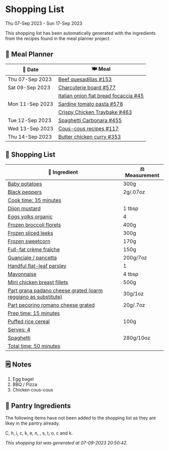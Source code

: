 # Shopping List

Thu 07-Sep 2023 - Sun 17-Sep 2023

This shopping list has been automatically generated with the ingredients from the recipes found in the meal planner project.

## 📅 Meal Planner

|📅 Date| 🍽️ Meal|
|----|----|
|Thu 07-Sep 2023|[Beef quesadillas #153](https://github.com/jcallaghan/The-Cookbook/issues/153)|
|Sat 09-Sep 2023|[Charcuterie board #577](https://github.com/jcallaghan/The-Cookbook/issues/577)|
||[Italian onion flat bread focaccia #45](https://github.com/jcallaghan/The-Cookbook/issues/45)|
|Mon 11-Sep 2023|[Sardine tomato pasta #578](https://github.com/jcallaghan/The-Cookbook/issues/578)|
||[Crispy Chicken Traybake #463](https://github.com/jcallaghan/The-Cookbook/issues/463)|
|Tue 12-Sep 2023|[Spaghetti Carbonara #455](https://github.com/jcallaghan/The-Cookbook/issues/455)|
|Wed 13-Sep 2023|[Cous-cous recipes #117](https://github.com/jcallaghan/The-Cookbook/issues/117)|
|Thu 14-Sep 2023|[Butter chicken curry #353](https://github.com/jcallaghan/The-Cookbook/issues/353)|

## 🛒 Shopping List

| 🍌 Ingredient| ⚖️ Measurement|
|----------|-----------|
|[Baby potatoes](https://www.sainsburys.co.uk/gol-ui/SearchResults/Baby%20potatoes)|300g|
|[Black peppers](https://www.sainsburys.co.uk/gol-ui/SearchResults/Black%20peppers)|2g/.07oz|
|[Cook time: 35 minutes](https://www.sainsburys.co.uk/gol-ui/SearchResults/Cook%20time:%2035%20minutes)||
|[Dijon mustard](https://www.sainsburys.co.uk/gol-ui/SearchResults/Dijon%20mustard)|1 tbsp|
|[Eggs yolks organic](https://www.sainsburys.co.uk/gol-ui/SearchResults/Eggs%20yolks%20organic)|4|
|[Frozen broccoli florets](https://www.sainsburys.co.uk/gol-ui/SearchResults/Frozen%20broccoli%20florets)|400g|
|[Frozen sliced leeks](https://www.sainsburys.co.uk/gol-ui/SearchResults/Frozen%20sliced%20leeks)|300g|
|[Frozen sweetcorn](https://www.sainsburys.co.uk/gol-ui/SearchResults/Frozen%20sweetcorn)|170g|
|[Full-fat crème fraîche](https://www.sainsburys.co.uk/gol-ui/SearchResults/Full-fat%20crème%20fraîche)|150g|
|[Guanciale / pancetta](https://www.sainsburys.co.uk/gol-ui/SearchResults/Guanciale%20/%20pancetta)|200g/7oz|
|[Handful flat-leaf parsley](https://www.sainsburys.co.uk/gol-ui/SearchResults/Handful%20flat-leaf%20parsley)|1|
|[Mayonnaise](https://www.sainsburys.co.uk/gol-ui/SearchResults/Mayonnaise)|4 tbsp|
|[Mini chicken breast fillets](https://www.sainsburys.co.uk/gol-ui/SearchResults/Mini%20chicken%20breast%20fillets)|500g|
|[Part grana padano cheese grated (parm reggiano as substitute)](https://www.sainsburys.co.uk/gol-ui/SearchResults/Part%20grana%20padano%20cheese%20grated%20(parm%20reggiano%20as%20substitute))|30g/1oz|
|[Part pecorino romano cheese grated](https://www.sainsburys.co.uk/gol-ui/SearchResults/Part%20pecorino%20romano%20cheese%20grated)|20g/.7oz|
|[Prep time: 15 minutes](https://www.sainsburys.co.uk/gol-ui/SearchResults/Prep%20time:%2015%20minutes)||
|[Puffed rice cereal](https://www.sainsburys.co.uk/gol-ui/SearchResults/Puffed%20rice%20cereal)|100g|
|[Serves: 4](https://www.sainsburys.co.uk/gol-ui/SearchResults/Serves:%204)||
|[Spaghetti](https://www.sainsburys.co.uk/gol-ui/SearchResults/Spaghetti)|280g/10oz|
|[Total time: 50 minutes](https://www.sainsburys.co.uk/gol-ui/SearchResults/Total%20time:%2050%20minutes)||

## 🗒️ Notes

1. Egg bagel
1. BBQ / Pizza
1. Chicken cous-cous

## 🏪 Pantry Ingredients

The following items have not been added to the shopping list as they are likey in the pantry already.

C, h, i, c, k, e, n,  , s, t, o, c and k.


_This shopping list was generated at 07-09-2023 20:50:42._